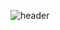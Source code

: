 ![header](https://capsule-render.vercel.app/api?type=waving&color=timeGradient&height=250&animation=twinkling&text=DH's%20Git&fontAlign=75&fontColor=FFFFFF)
<!--[![lamsasa's GitHub stats](https://github-readme-stats.vercel.app/api?username=lamsasa)](https://github.com/lamsasa/github-readme-stats)-->
<!--
**lamsasa/lamsasa** is a ✨ _special_ ✨ repository because its `README.md` (this file) appears on your GitHub profile.

Here are some ideas to get you started:

- 🔭 I’m currently working on ...
- 🌱 I’m currently learning ...
- 👯 I’m looking to collaborate on ...
- 🤔 I’m looking for help with ...
- 💬 Ask me about ...
- 📫 How to reach me: ...
- 😄 Pronouns: ...
- ⚡ Fun fact: ...
-->
